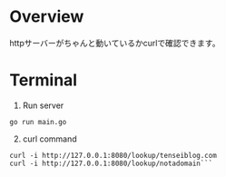 # Overview
httpサーバーがちゃんと動いているかcurlで確認できます。

# Terminal
1. Run server

```go run main.go```

2. curl command 

```curl -i http://127.0.0.1:8080/lookup/google.com
curl -i http://127.0.0.1:8080/lookup/tenseiblog.com
curl -i http://127.0.0.1:8080/lookup/notadomain```

